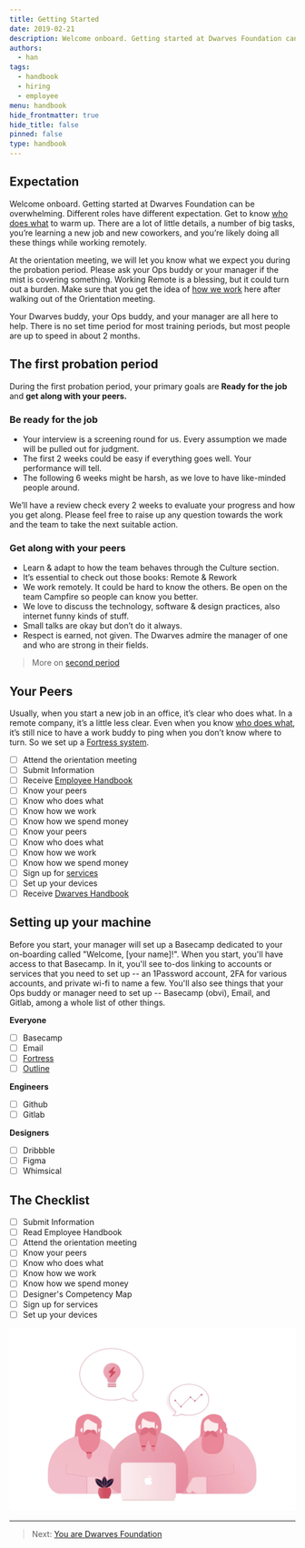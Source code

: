 ```yaml
---
title: Getting Started
date: 2019-02-21
description: Welcome onboard. Getting started at Dwarves Foundation can be overwhelming. Different roles have different expectation.
authors: 
  - han
tags: 
  - handbook
  - hiring
  - employee
menu: handbook
hide_frontmatter: true
hide_title: false
pinned: false
type: handbook
---
```


## Expectation
Welcome onboard. Getting started at Dwarves Foundation can be overwhelming. Different roles have different expectation. Get to know [who does what](who-does-what.md) to warm up. There are a lot of little details, a number of big tasks, you’re learning a new job and new coworkers, and you’re likely doing all these things while working remotely. 

At the orientation meeting, we will let you know what we expect you during the probation period. Please ask your Ops buddy or your manager if the mist is covering something. Working Remote is a blessing, but it could turn out a burden. Make sure that you get the idea of [how we work](how-we-work.md) here after walking out of the Orientation meeting.

Your Dwarves buddy, your Ops buddy, and your manager are all here to help. There is no set time period for most training periods, but most people are up to speed in about 2 months.

## The first probation period
During the first probation period, your primary goals are **Ready for the job** and **get along with your peers.**

### Be ready for the job
- Your interview is a screening round for us. Every assumption we made will be pulled out for judgment.
- The first 2 weeks could be easy if everything goes well. Your performance will tell.
- The following 6 weeks might be harsh, as we love to have like-minded people around.

We’ll have a review check every 2 weeks to evaluate your progress and how you get along. Please feel free to raise up any question towards the work and the team to take the next suitable action.

### Get along with your peers
- Learn & adapt to how the team behaves through the Culture section.
- It’s essential to check out those books: Remote & Rework
- We work remotely. It could be hard to know the others. Be open on the team Campfire so people can know you better.
- We love to discuss the technology, software & design practices, also internet funny kinds of stuff.
- Small talks are okay but don’t do it always.
- Respect is earned, not given. The Dwarves admire the manager of one and who are strong in their fields.

> More on [second period](routine.md)

## Your Peers
Usually, when you start a new job in an office, it’s clear who does what. In a remote company, it’s a little less clear. Even when you know [who does what](who-does-what.md), it’s still nice to have a work buddy to ping when you don’t know where to turn. So we set up a [Fortress system](https://fort.dwarves.foundation). 

- [ ] Attend the orientation meeting
- [ ] Submit Information
- [ ] Receive [Employee Handbook](https://github.com/dwarvesf/handbook)
- [ ] Know your peers
- [ ] Know who does what
- [ ] Know how we work
- [ ] Know how we spend money
- [ ] Know your peers
- [ ] Know who does what 
- [ ] Know how we work
- [ ] Know how we spend money
- [ ] Sign up for [services](https://tools-and-systems.)
- [ ] Set up your devices
- [ ] Receive [Dwarves Handbook](https://github.com/dwarvesf/handbook)

## Setting up your machine
Before you start,  your manager will set up a Basecamp dedicated to your on-boarding called "Welcome, [your name]!". When you start, you'll have access to that Basecamp. In it, you'll see to-dos linking to accounts or services that you need to set up -- an 1Password account, 2FA for various accounts, and private wi-fi to name a few. You'll also see things that your Ops buddy or manager need to set up -- Basecamp (obvi), Email, and Gitlab, among a whole list of other things. 

**Everyone**

- [ ] Basecamp
- [ ] Email
- [ ] [Fortress](https://fort.d.foundation/)
- [ ] [Outline](https://outline.d.foundation/)

**Engineers**

- [ ] Github
- [ ] Gitlab

**Designers**

- [ ] Dribbble
- [ ] Figma
- [ ] Whimsical

## The Checklist
- [ ] Submit Information
- [ ] Read Employee Handbook
- [ ] Attend the orientation meeting
- [ ] Know your peers
- [ ] Know who does what
- [ ] Know how we work
- [ ] Know how we spend money
- [ ] Designer's Competency Map
- [ ] Sign up for services
- [ ] Set up your devices

![](assets/getting-started_dwarves.webp)

---
> Next: [You are Dwarves Foundation](dwarves-foundation-is-you.md)